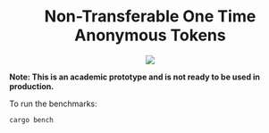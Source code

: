 <h1 align="center"> Non-Transferable One Time Anonymous Tokens </h1>

<p align="center">
   <a href="https://github.com/bufferhe4d/ntat/blob/main/LICENSE"><img src="https://img.shields.io/badge/license-MIT-blue.svg"></a>
</p>

**Note: This is an academic prototype and is not ready to be used in production.**

To run the benchmarks:

```
cargo bench
```
